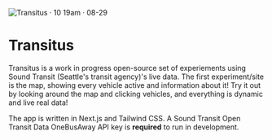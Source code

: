 ![Transitus · 10 19am · 08-29](https://github.com/user-attachments/assets/e7911323-b373-41af-9408-80fe5c94c358)
# Transitus
Transitus is a work in progress open-source set of experiements using Sound Transit (Seattle's transit agency)'s live data. The first experiment/site is the map, showing every vehicle active and information about it! Try it out by looking around the map and clicking vehicles, and everything is dynamic and live real data!

The app is written in Next.js and Tailwind CSS. A Sound Transit Open Transit Data OneBusAway API key is **required** to run in development.
